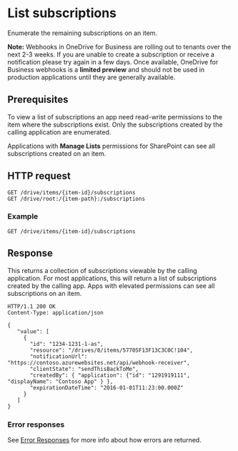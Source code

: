 # List subscriptions

Enumerate the remaining subscriptions on an item.

**Note:** Webhooks in OneDrive for Business are rolling out to tenants
over the next 2-3 weeks. If you are unable to create a subscription or receive
a notification please try again in a few days. Once available, OneDrive for
Business webhooks is a **limited preview** and should not be used in production
applications until they are generally available.

## Prerequisites
To view a list of subscriptions an app need read-write permissions to the item
where the subscriptions exist. Only the subscriptions created by the calling
application are enumerated.

Applications with **Manage Lists** permissions for SharePoint can see all
subscriptions created on an item.

## HTTP request

<!-- { "blockType": "ignored" } -->
```
GET /drive/items/{item-id}/subscriptions
GET /drive/root:/{item-path}:/subscriptions
```

### Example

<!-- {
"blockType": "request",
"name": "get-subscriptions",
"scopes": "service.onedrive"
} -->
```http
GET /drive/items/{item-id}/subscriptions
```

## Response

This returns a collection of subscriptions viewable by the calling application.
For most applications, this will return a list of subscriptions created by the
calling app. Apps with elevated permissions can see all subscriptions on an item.

<!-- {
"blockType": "response",
"name": "get-subscriptions",
"@odata.type": "oneDrive.subscription",
"isCollection": true
} -->
```http
HTTP/1.1 200 OK
Content-Type: application/json

{
   "value": [
     {
       "id": "1234-1231-1-as",
       "resource": "/drives/0/items/57705F13F13C3C0C!104",
       "notificationUrl": "https://contoso.azurewebsites.net/api/webhook-receiver",
       "clientState": "sendThisBackToMe",
       "createdBy": { "application": {"id": "1291919111", "displayName": "Contoso App" } },
       "expirationDateTime": "2016-01-01T11:23:00.000Z"
     }
   ]
}
```

### Error responses

See [Error Responses][error-response] for more info about
how errors are returned.

[error-response]: ../misc/errors.md


<!-- {
  "type": "#page.annotation",
  "description": "List the subscriptions created for an item.",
  "keywords": "notification,list,subscription,webhook,enumerate",
  "section": "documentation",
  "tocPath": "Webhooks/List Subscriptions"
} -->
